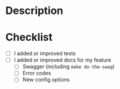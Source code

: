 # Description



# Checklist

* [ ] I added or improved tests
* [ ] I added or improved docs for my feature
  * [ ] Swagger (including `make do-the-swag`)
  * [ ] Error codes
  * [ ] New config options